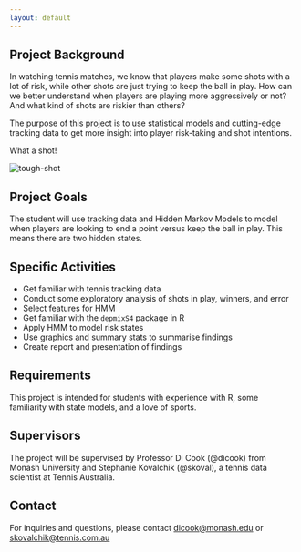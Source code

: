 ```yaml
---
layout: default
---
```


## Project Background

In watching tennis matches, we know that players make some shots with a lot of risk, while other shots are just trying to keep the ball in play. How can we better understand when players are playing more aggressively or not? And what kind of shots are riskier than others?

The purpose of this project is to use statistical models and cutting-edge tracking data to get more insight into player risk-taking and shot intentions.

What a shot!

![tough-shot](http://cdn-foxsportsasia.365.co.za/wp-content/uploads/2016/06/26132419/1022.6666666666666x767__origin__0x0_Raonic.jpg)

## Project Goals

The student will use tracking data and Hidden Markov Models to model when players are looking to end a point versus keep the ball in play. This means there are two hidden states.

## Specific Activities

- Get familiar with tennis tracking data
- Conduct some exploratory analysis of shots in play, winners, and error
- Select features for HMM
- Get familiar with the `depmixS4` package in R
- Apply HMM to model risk states 
- Use graphics and summary stats to summarise findings
- Create report and presentation of findings

## Requirements

This project is intended for students with experience with R, some familiarity with state models, and a love of sports.

## Supervisors

The project will be supervised by Professor Di Cook (@dicook) from Monash University and Stephanie Kovalchik (@skoval), a tennis data scientist at Tennis Australia.

## Contact

For inquiries and questions, please contact dicook@monash.edu or skovalchik@tennis.com.au

